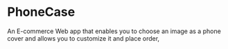 # PhoneCase
An E-commerce Web app that enables you to choose an image as a phone cover and allows you to customize it and place order,
